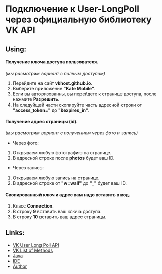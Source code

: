 # Подключение к User-LongPoll через официальную библиотеку VK API

## Using:
####   Получение ключа доступа пользователя.
*(мы расмотрим вариант с полным доступом)*
1. Перейдите на сайт **vkhost.github.io**.
2. Выберите приложение **"Kate Mobile"**.
3. Если вы авторизованны, вы перейдете к странице доступа, после нажмите **Разрешить**.
4. На следуйщей части скопируйте часть адресной строки от **"access_token="** до **"&expires_in"**.

####   Получение адрес страницы (id).
*(мы расмотрим вариант с получением через фото и запись)*
- Через фото:
1. Открываем любую фотографию на странице.
2. В адресной строке после **photos** будет ваш ID.
- Через запись:
1. Открываем любую запись на странице.
2. В адресной строке от **"w=wall"** до **"_"** будет ваш ID.

####   Скопированный ключ и адрес вам надо вставить в код.
1. Класс **Connection**.
2. В строку **9** вставить ваш ключа доступа.
3. В строку **10** вставить ваш адрес страницы.



## Links:
-  [VK User Long Poll API](https://vk.com/dev/using_longpoll)
-  [VK List of Methods](https://vk.com/dev/methods)
-  [Java](https://www.oracle.com/ru/java/technologies/javase/javase-jdk8-downloads.html)
-  [IDE](https://www.jetbrains.com/ru-ru/idea/)
-  [Author](https://vk.com/ferius_057)
